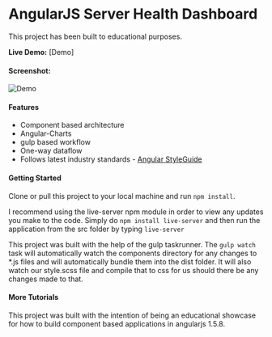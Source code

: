 AngularJS Server Health Dashboard 
===================================

This project has been built to educational purposes. 

**Live Demo:** [Demo] 

#### Screenshot:

![Demo](https://raw.githubusercontent.com/johnsonalpha/Angular-Server-Dashboard/master/Screen%20Shot%202016-10-22%20at%2021.39.34.png)

#### Features

* Component based architecture
* Angular-Charts
* gulp based workflow
* One-way dataflow
* Follows latest industry standards - [Angular StyleGuide](https://github.com/toddmotto/angular-styleguide)

#### Getting Started

Clone or pull this project to your local machine and run ```npm install```.

I recommend using the live-server npm module in order to view any updates you make to the code. Simply do ```npm install live-server``` and then run the application from the src folder by typing ```live-server```

This project was built with the help of the gulp taskrunner. The ```gulp watch``` task will automatically watch the components directory for any changes to *.js files and will automatically bundle them into the dist folder. It will also watch our style.scss file and compile that to css for us should there be any changes made to that.

#### More Tutorials

This project was built with the intention of being an educational showcase for how to build component based applications in angularjs 1.5.8.